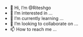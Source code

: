 - 👋 Hi, I’m @Riteshgo
- 👀 I’m interested in ...
- 🌱 I’m currently learning ...
- 💞️ I’m looking to collaborate on ...
- 📫 How to reach me ...

<!---
Riteshgo/Riteshgo is a ✨ special ✨ repository because its `README.md` (this file) appears on your GitHub profile.
You can click the Preview link to take a look at your changes.
--->
